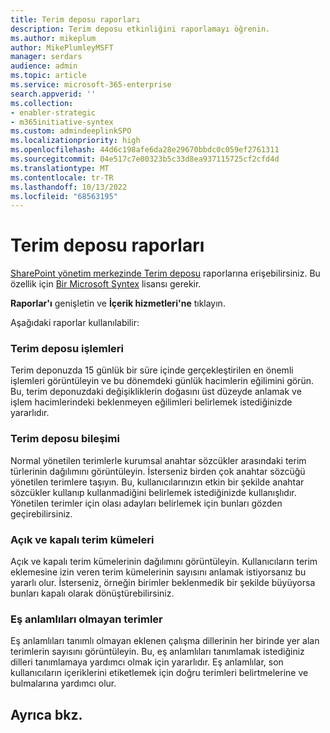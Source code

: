 ```yaml
---
title: Terim deposu raporları
description: Terim deposu etkinliğini raporlamayı öğrenin.
ms.author: mikeplum
author: MikePlumleyMSFT
manager: serdars
audience: admin
ms.topic: article
ms.service: microsoft-365-enterprise
search.appverid: ''
ms.collection:
- enabler-strategic
- m365initiative-syntex
ms.custom: admindeeplinkSPO
ms.localizationpriority: high
ms.openlocfilehash: 44d6c198afe6da28e29670bbdc0c059ef2761311
ms.sourcegitcommit: 04e517c7e00323b5c33d8ea937115725cf2cfd4d
ms.translationtype: MT
ms.contentlocale: tr-TR
ms.lasthandoff: 10/13/2022
ms.locfileid: "68563195"
---
```

# <a name="term-store-reports"></a>Terim deposu raporları

<a href="https://go.microsoft.com/fwlink/?linkid=2185073" target="_blank">SharePoint yönetim merkezinde Terim deposu</a> raporlarına erişebilirsiniz. Bu özellik için [Bir Microsoft Syntex](index.md) lisansı gerekir.

**Raporlar'ı** genişletin ve **İçerik hizmetleri'ne** tıklayın.

Aşağıdaki raporlar kullanılabilir:

### <a name="term-store-operations"></a>Terim deposu işlemleri

Terim deponuzda 15 günlük bir süre içinde gerçekleştirilen en önemli işlemleri görüntüleyin ve bu dönemdeki günlük hacimlerin eğilimini görün. Bu, terim deponuzdaki değişikliklerin doğasını üst düzeyde anlamak ve işlem hacimlerindeki beklenmeyen eğilimleri belirlemek istediğinizde yararlıdır. 

### <a name="term-store-composition"></a>Terim deposu bileşimi

Normal yönetilen terimlerle kurumsal anahtar sözcükler arasındaki terim türlerinin dağılımını görüntüleyin. İsterseniz birden çok anahtar sözcüğü yönetilen terimlere taşıyın. Bu, kullanıcılarınızın etkin bir şekilde anahtar sözcükler kullanıp kullanmadiğini belirlemek istediğinizde kullanışlıdır. Yönetilen terimler için olası adayları belirlemek için bunları gözden geçirebilirsiniz.

### <a name="open-and-closed-term-sets"></a>Açık ve kapalı terim kümeleri

Açık ve kapalı terim kümelerinin dağılımını görüntüleyin. Kullanıcıların terim eklemesine izin veren terim kümelerinin sayısını anlamak istiyorsanız bu yararlı olur. İsterseniz, örneğin birimler beklenmedik bir şekilde büyüyorsa bunları kapalı olarak dönüştürebilirsiniz. 

### <a name="terms-without-synonyms"></a>Eş anlamlıları olmayan terimler

Eş anlamlıları tanımlı olmayan eklenen çalışma dillerinin her birinde yer alan terimlerin sayısını görüntüleyin. Bu, eş anlamlıları tanımlamak istediğiniz dilleri tanımlamaya yardımcı olmak için yararlıdır. Eş anlamlılar, son kullanıcıların içeriklerini etiketlemek için doğru terimleri belirtmelerine ve bulmalarına yardımcı olur.

## <a name="see-also"></a>Ayrıca bkz.



  






